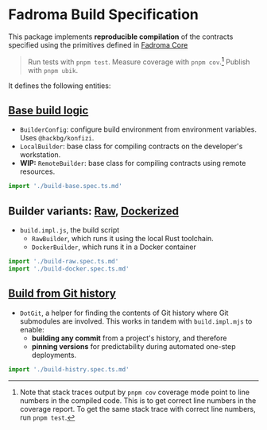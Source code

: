# Fadroma Build Specification

This package implements **reproducible compilation** of
the contracts specified using the primitives
defined in [Fadroma Core](../client/README.md)

> Run tests with `pnpm test`.
> Measure coverage with `pnpm cov`.[^1]
> Publish with `pnpm ubik`.
> [^1]: Note that stack traces output by `pnpm cov` coverage mode point to line numbers in
>       the compiled code. This is to get correct line numbers in the coverage report.
>       To get the same stack trace with correct line numbers, run `pnpm test`.

It defines the following entities:

## [Base build logic](./build-base.spec.ts.md)

* `BuilderConfig`: configure build environment
  from environment variables. Uses `@hackbg/konfizi`.
* `LocalBuilder`: base class for compiling contracts
  on the developer's workstation.
* **WIP:** `RemoteBuilder`: base class for compiling
  contracts using remote resources.

```typescript
import './build-base.spec.ts.md'
```

## Builder variants: [Raw](./build-raw.spec.ts.md), [Dockerized](./build-docker.spec.ts.md)

* `build.impl.js`, the build script
  * `RawBuilder`, which runs it using the local Rust toolchain.
  * `DockerBuilder`, which runs it in a Docker container

```typescript
import './build-raw.spec.ts.md'
import './build-docker.spec.ts.md'
```

## [Build from Git history](./build-history.spec.ts.md)

* `DotGit`, a helper for finding the contents of Git history
  where Git submodules are involved. This works in tandem with
  `build.impl.mjs` to enable:
  * **building any commit** from a project's history, and therefore
  * **pinning versions** for predictability during automated one-step deployments.

```typescript
import './build-histry.spec.ts.md'
```
